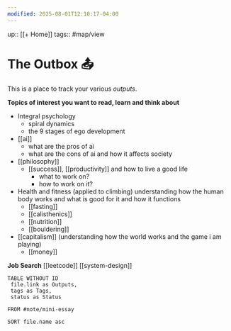 ```yaml
---
modified: 2025-08-01T12:10:17-04:00
---
```

up:: [[+ Home]]
tags:: #map/view 

# The Outbox 📤
This is a place to track your various *outputs*. 

**Topics of interest you want to read, learn and think about**
- Integral psychology
	- spiral dynamics
	- the 9 stages of ego development
- [[ai]]
	- what are the pros of ai
	- what are the cons of ai and how it affects society
- [[philosophy]]
	- [[success]], [[productivity]] and how to live a good life
		- what to work on?
		- how to work on it?
- Health and fitness (applied to climbing) understanding how the human body works and what is good for it and how it functions
	- [[fasting]] 
	- [[calisthenics]]
	- [[nutrition]]
	- [[bouldering]]
- [[capitalism]] (understanding how the world works and the game i am playing)
	- [[money]]

**Job Search**
[[leetcode]]
[[system-design]]
```dataview
TABLE WITHOUT ID
 file.link as Outputs,
 tags as Tags,
 status as Status
 
FROM #note/mini-essay 

SORT file.name asc
```
